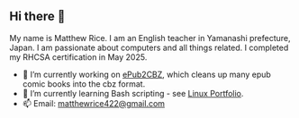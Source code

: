 ## Hi there 👋

My name is Matthew Rice. I am an English teacher in Yamanashi prefecture, Japan. 
I am passionate about computers and all things related. I completed my RHCSA certification in May 2025. 

- 🔭 I’m currently working on [ePub2CBZ](https://github.com/KentuckyFriedRice/ePub2CBZ), which cleans up many epub comic books into the cbz format.
- 🌱 I’m currently learning Bash scripting - see [Linux Portfolio](https://github.com/KentuckyFriedRice/Linux-portfolio).
- 📫 Email: matthewrice422@gmail.com

<!--
**KentuckyFriedRice/kentuckyfriedrice** is a ✨ _special_ ✨ repository because its `README.md` (this file) appears on your GitHub profile.

Here are some ideas to get you started:

- 🔭 I’m currently working on ...
- 🌱 I’m currently learning ...
- 👯 I’m looking to collaborate on ...
- 🤔 I’m looking for help with ...
- 💬 Ask me about ...
- 📫 How to reach me: ...
- 😄 Pronouns: ...
- ⚡ Fun fact: ...
-->
